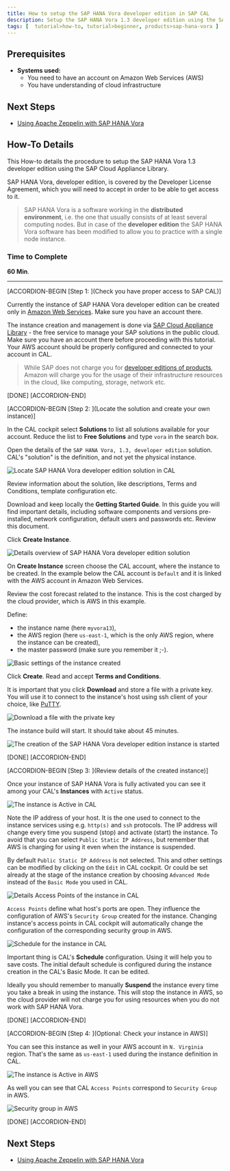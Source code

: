 ```yaml
---
title: How to setup the SAP HANA Vora developer edition in SAP CAL
description: Setup the SAP HANA Vora 1.3 developer edition using the SAP Cloud Appliance Library
tags: [  tutorial>how-to, tutorial>beginner, products>sap-hana-vora ]
---
```

## Prerequisites  
 - **Systems used:**
   - You need to have an account on Amazon Web Services (AWS)
   - You have understanding of cloud infrastructure

## Next Steps
 - [Using Apache Zeppelin with SAP HANA Vora](http://www.sap.com/developer/tutorials/vora-cal-zeppelin0.html)


## How-To Details
This How-to details the procedure to setup the SAP HANA Vora 1.3 developer edition using the SAP Cloud Appliance Library.

SAP HANA Vora, developer edition, is covered by the Developer License Agreement, which you will need to accept in order to be able to get access to it.

>SAP HANA Vora is a software working in the **distributed environment**, i.e. the one that usually consists of at least several computing nodes. But in case of the **developer edition** the SAP HANA Vora software has been modified to allow you to practice with a single node instance.

### Time to Complete
**60 Min**.

---



[ACCORDION-BEGIN [Step 1: ](Check you have proper access to SAP CAL)]

Currently the instance of SAP HANA Vora developer edition can be created only in [Amazon Web Services](http://aws.amazon.com/account/). Make sure you have an account there.

The instance creation and management is done via [SAP Cloud Appliance Library](https://cal.sap.com/) - the free service to manage your SAP solutions in the public cloud. Make sure you have an account there before proceeding with this tutorial. Your AWS account should be properly configured and connected to your account in CAL.

>While SAP does not charge you for [developer editions of products](http://www.sap.com/developer/trials-downloads.html), Amazon will charge you for the usage of their infrastructure resources in the cloud, like computing, storage, network etc.

[DONE]
[ACCORDION-END]


[ACCORDION-BEGIN [Step 2: ](Locate the solution and create your own instance)]

In the CAL cockpit select **Solutions** to list all solutions available for your account. Reduce the list to **Free Solutions** and type `vora` in the search box.

Open the details of the `SAP HANA Vora, 1.3, developer edition` solution. CAL's "solution" is the definition, and not yet the physical instance.

![Locate SAP HANA Vora developer edition solution in CAL](vorasetup01.jpg)

Review information about the solution, like descriptions, Terms and Conditions, template configuration etc.

Download and keep locally the **Getting Started Guide**. In this guide you will find important details, including software components and versions pre-installed, network configuration, default users and passwords etc. Review this document.

Click **Create Instance**.

![Details overview of SAP HANA Vora developer edition solution](vorasetup02.jpg)

On **Create Instance** screen choose the CAL account, where the instance to be created. In the example below the CAL account is `Default` and it is linked with the AWS account in Amazon Web Services.

Review the cost forecast related to the instance. This is the cost charged by the cloud provider, which is AWS in this example.

Define:
- the instance name (here `myvora13`),
- the AWS region (here `us-east-1`, which is the only AWS region, where the instance can be created),
- the master password (make sure you remember it ;-).

![Basic settings of the instance created](vorasetup03.jpg)

Click **Create**. Read and accept **Terms and Conditions**.

It is important that you click **Download** and store a file with a private key. You will use it to connect to the instance's host using ssh client of your choice, like [PuTTY](http://www.putty.org/).

![Download a file with the private key](vorasetup04.jpg)

The instance build will start. It should take about 45 minutes.

![The creation of the SAP HANA Vora developer edition instance is started](vorasetup05.jpg)

[DONE]
[ACCORDION-END]



[ACCORDION-BEGIN [Step 3: ](Review details of the created instance)]

Once your instance of SAP HANA Vora is fully activated you can see it among your CAL's **Instances** with `Active` status.

![The instance is Active in CAL](vorasetup06.jpg)

Note the IP address of your host. It is the one used to connect to the instance services using e.g. `http(s)` and `ssh` protocols. The IP address will change every time you suspend (stop) and activate (start) the instance. To avoid that you can select `Public Static IP Address`, but remember that AWS is charging for using it even when the instance is suspended.

By default `Public Static IP Address` is not selected. This and other settings can be modified by clicking on the `Edit` in CAL cockpit. Or could be set already at the stage of the instance creation by choosing `Advanced Mode` instead of the `Basic Mode` you used in CAL.

![Details Access Points of the instance in CAL](vorasetup07.jpg)

`Access Points` define what host's ports are open. They influence the configuration of AWS's `Security Group` created for the instance. Changing instance's access points in CAL cockpit will automatically change the configuration of the corresponding security group in AWS.

![Schedule for the instance in CAL](vorasetup08.jpg)

Important thing is CAL's **Schedule** configuration. Using it will help you to save costs. The initial default schedule is configured during the instance creation in the CAL's Basic Mode. It can be edited.

Ideally you should remember to manually **Suspend** the instance every time you take a break in using the instance. This will stop the instance in AWS, so the cloud provider will not charge you for using resources when you do not work with SAP HANA Vora.


[DONE]
[ACCORDION-END]


[ACCORDION-BEGIN [Step 4: ](Optional: Check your instance in AWS)]

You can see this instance as well in your AWS account in `N. Virginia` region. That's the same as `us-east-1` used during the instance definition in CAL.

![The instance is Active in AWS](vorasetup09.jpg)

As well you can see that CAL `Access Points` correspond to `Security Group` in AWS.

![Security group in AWS](vorasetup10.jpg)


[DONE]
[ACCORDION-END]


## Next Steps
- [Using Apache Zeppelin with SAP HANA Vora](http://www.sap.com/developer/tutorials/vora-cal-zeppelin0.html)
